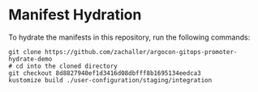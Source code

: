 # Manifest Hydration

To hydrate the manifests in this repository, run the following commands:

```shell
git clone https://github.com/zachaller/argocon-gitops-promoter-hydrate-demo
# cd into the cloned directory
git checkout 8d8827940ef1d3416d08dbfff8b1695134eedca3
kustomize build ./user-configuration/staging/integration
```
